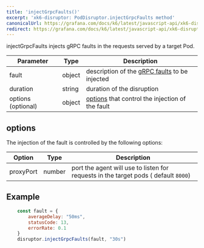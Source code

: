 ```yaml
---
title: 'injectGrpcFaults()'
excerpt: 'xk6-disruptor: PodDisruptor.injectGrpcFaults method'
canonicalUrl: https://grafana.com/docs/k6/latest/javascript-api/xk6-disruptor/poddisruptor/injectgrpcfaults/
redirect: https://grafana.com/docs/k6/latest/javascript-api/xk6-disruptor/poddisruptor/injectgrpcfaults/
---
```


injectGrpcFaults injects gRPC faults in the requests served by a target Pod.

| Parameter | Type   | Description |
| --------- | ------ |------- |
| fault     | object | description of the [gRPC faults](/javascript-api/xk6-disruptor/api/faults/grpc) to be injected |
| duration  | string | duration of the disruption |
| options (optional)   | object | [options](#options) that control the injection of the fault |


## options

The injection of the fault is controlled by the following options:

| Option    | Type   | Description |
| --------- | ------ | -------- |
| proxyPort | number | port the agent will use to listen for requests in the target pods ( default `8000`) |


## Example

<!-- eslint-skip -->

```javascript
    const fault = {
        averageDelay: "50ms",
        statusCode: 13,
        errorRate: 0.1
    }
    disruptor.injectGrpcFaults(fault, "30s")
```
